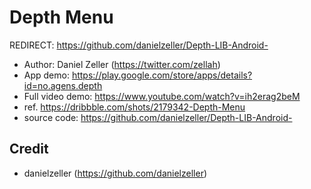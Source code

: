 # Depth Menu

REDIRECT: https://github.com/danielzeller/Depth-LIB-Android-

* Author: Daniel Zeller (https://twitter.com/zellah)
* App demo: https://play.google.com/store/apps/details?id=no.agens.depth
* Full video demo: https://www.youtube.com/watch?v=ih2erag2beM
* ref. https://dribbble.com/shots/2179342-Depth-Menu
* source code: https://github.com/danielzeller/Depth-LIB-Android-

## Credit

* danielzeller (https://github.com/danielzeller)
